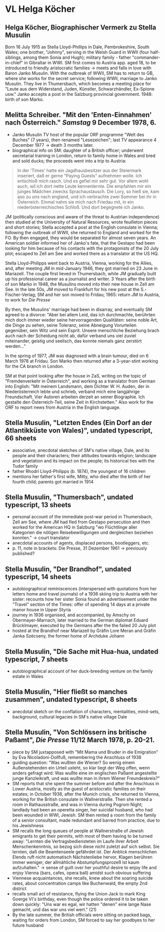 # VL Helga Köcher

## Helga Köcher, Biographischer Vermerk zu Stella Musulin

Born 16 July 1915 as Stella Lloyd-Phillips in Dale, Pembrokeshire, South Wales; one brother, "Johnny", serving in the Welsh Guard in WWII (four half-siblings, among them Sonia and Hugh); military family - father "commander-in-chief" in Gibraltar in WWI. SM first comes to Austria app. aged 18, to be introduced to friendly aristocratic families -> meets and falls in love with Baron Janko Musulin. With the outbreak of WWII, SM has to return to GB, where she works for the secret service; following WWII, marriage to Janko Musulin. They live in Thumersbach, which becomes a meeting place for "Leute aus dem Widerstand, Juden, Künstler, Schwarzhändler, Ex-Spione usw." Janko accepts a post in the Salzburg provincial government. 1948: birth of son Marko.

## Melitta Schreiber. "Mit den 'Enten-Einnahmen' nach Österreich." *Samstag* 9 December 1978, 6. 

- Janko Musulin TV host of the popular ORF programme "Welt des Buches" (7 years), then renamed "Lesezeichen"; last TV appearance 4 December 1977 -> death 3 months later.
- biographical info on SM: daughter of a British officer; underwent secretarial training in London, return to family home in Wales and bred and sold ducks; the proceeds went into a trip to Austria:
> In der 'Times' hatte ein Jagdhausbesitzer aus der Steiermark inseriert, daß er gerne "Paying Guests" aufnehmen wolle. Ich entschloß mich rasch. Und es gefiel mir sehr gut. Vor allem wohl auch, wil ich dort nette Leute kennenlernte. Die empfahlen mir ein junges Mädchen zwecks Sprachaustausch. Die Lory, so hieß sie, kam aso zu uns nach england, und ich verbrachte zwei Sommer bei ihr in Österreich. Einmal nahm sie mich nach Friedau mit, in ein niederösterreichisches Schloß. Und dort begegnete ich Janko.

JM (politically conscious and aware of the threat to Austrian independence) then studied at the University of Natural Resources, wrote feuilleton pieces and short stories; Stella accepted a post at the English consulate in Vienna; following the outbreak of WWII, she returned to England and worked for the FO. By then engaged, they would be separated for almost seven years. An American soldier informed her of Janko's fate, that the Gestapo had been looking for him because of his contacts with the protagonists of the 20 July plot; escaped to Zell am See and worked there as a translator at the US HQ.

Stella Lloyd-Philipps went back to Austria, Vienna, working for the Allies, and, after meeting JM in mid-January 1946, they got married on 23 June in Mariazell. The couple first lieved in Thumersbach, while JM gradually built up his professional career as a journalist and writer. 3 Years after the birth of son Marko in 1948, the Musulins moved into their new house in Zell am See. In the late 50s, JM moved to Frankfurt for his new post at the S.-Fischer-Verlag; SM and her son moved to Fridau; 1965: return JM to Austria, to work for *Die Presse*

By then, the Musulins' marriage had been in disarray, and eventually SM agreed to a divorce: "Aber bei allem Leid, das ich durchmachte, berührten mich doch immer wieder seine hervorragenden Qualitäten: seine noble Art, die Dinge zu sehen, seine Toleranz, seine Abneigung Vorurteilen gegenüber, sein Witz und sein Esprit. Unsere menschliche Beziehung brach auch nach der Scheidung nicht ab, dafür verband uns viel zuviel miteinander, geistig und seelisch, das konnte niemals ganz zerstört werden..."

In the spring of 1977, JM was diagnosed with a brain tumour, died on 6 March 1978 at Fridau. Son Marko then returned after a 3-year-stint working for the CA branch in London.

SM at that point looking after the house in ZaS, writing on the topic of "Fremdenverkehr in Österreich", and working as a translator from German into English: "Mit meinem Landsmann, dem Dichter W. H. Auden, der in Niederösterreich lebte und schrieb, verband mich eine langjährige Freundschaft. Vier Autoren arbeiten derzeit an seiner Biographie. Ich gestalte den Österreich-Teil, seine Zeit in Kirchstetten." Also work for the ORF to report news from Austria in the English language.


## Stella Musulin, "Letzten Endes (Ein Dorf an der Atlantikküste von Wales)", undated typescript, 66 sheets

 - associative, anecdotal sketches of SM's native village, Dale, and its people and their characters; their attitudes towards religion; landscape and vegetation and its impact on the people; its historical ties with the Tudor family
 - father Rhodri Lloyd-Philipps (b. 1874), the youngest of 16 children
 - mentions her father's first wife, Mitty, who died after the birth of her fourth child; parents got married in 1914


 ## Stella Musulin, "Thumersbach", undated typescript, 13 sheets
 - personal account of the immediate post-war period in Thumersbach, Zell am See, where JM had fled from Gestapo persecution and then worked for the American HQ in Salzburg "wo Flüchtlinge aller Kategorien die nötigen Reisebewilligungen und dergleichen beziehen konnten." -> court translator
 - anecdotal accounts of agents, displaced persons, bootleggers, etc. 
 - p. 11, note in brackets: Die Presse, 31 Dezember 1961 -> previously published?

 ## Stella Musulin, "Der Brandhof", undated typescript, 14 sheets
 - autobiographical reminiscences (interspersed with quotations from her letters home and travel journals) of a 1936 skiing trip to Austria with her sister: recounts how her sister Sonia found an advertisement under the "Travel" section of the Times: offer of spending 14 days at a private manor house in Upper Styria
 - journey in 1936 organised, and accompanied, by Amschy on Obermayer-Marnach, later married to the German diplomat Eduard Brücklmayer, executed by the Germans after the the failed 20 July plot
 - hosted at the Brandhof near Mariazell by Gräfin Lore Meran and Gräfin Janka Szécseny, the former home of Archduke Johann

 ## Stella Musulin, "Die Sache mit Hua-hua, undated typescript, 7 sheets
 - autobiographical account of her duck-breeding venture on the family estate in Wales

 ## Stella Musulin, "Hier fließt so manches zusammen", undated typescript, 8 sheets
 - anecdotal sketch on the conflation of characters, mentalities, mind-sets, background, cultural legacies in SM's native village Dale

 ## Stella Musulin, "Von Schlössern ins britische Paßamt", *Die Presse* 11/12 March 1978, p. 20-21.
 - piece by SM juxtapposed with "Mit Mama und Bruder in die Emigration" by Eva Nicoladoni-Dollfuß, remembering the Anschluss of 1938
 - guiding question: "Was wußten die Wiener? So wenig einem Außenstehenden ein Urteil usteht, so klar liegt der Weg offen, wenn anders gefragt wird: Was wußte eine im englischen Paßamt angestellte junge Kanzleikraft, und was wußte man in ihrem Wiener Freundeskreis?"
 - SM reports that she spent the summer before and after the Anschluss in Lower Austria, mostly as the guest of aristocratic families on their estates; in October 1938, after the Munich crisis, she returned to Vienna, working for the British consulate in Wallnerstraße. Then she rented a room in Rathausstraße, and was in Vienna during Pogrom Night; landlady had been an operetta singer, her suicidal husband, who had been wounded in WWI, Jewish. SM then rented a room from the family of a senior consultant, made redundant and barred from practice, due to his Jewishness
 - SM recalls the long queues of people at Wallnerstraße of Jewish emigrants to get their permits, with most of them having to be turned away: "Lernten die Vertragsbediensteten im Laufe ihrer Arbeit Menschenkenntnis, so bezog sich diese nicht zuletzt auf sich selbst. Sie lernten, daß die Beamtenseele gefährdet ist. Der Anblick menschlichen Elends ruft nicht automatisch Nächstenliebe hervor, Klagen berühren immer weniger, der allmähliche Abstumpfungsprozeß ist kaum aufzuhalten." -> sense of guilt over her youthful desire to enjoy life and enjoy Vienna (bars, cafes, opera ball) amidst such obvious suffering
 - Viennese acquaintances, she recalls, knew about the soaring suicide rates, about concentration camps like Buchenwald, the empty 2nd district
 - recalls small act of resistance, flying the Union Jack to mark King Goerge VI's birthday, even though the police ordered it to be taken down quickly: "Uns war es egal, wir hatten "denen" eine lange Nase gemacht, und das war uns viel wert." (21)
 - By the late summer, the British officials were sitting on packed bags, waiting for orders from London, SM forced to say her goodbyes to her future husband